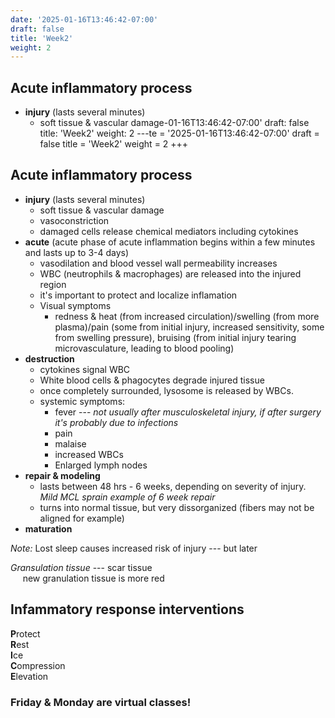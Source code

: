 ```yaml
---
date: '2025-01-16T13:46:42-07:00'
draft: false
title: 'Week2'
weight: 2
---
```


## Acute inflammatory process

- **injury** (lasts several minutes)
    - soft tissue & vascular damage-01-16T13:46:42-07:00'
draft: false
title: 'Week2'
weight: 2
---te = '2025-01-16T13:46:42-07:00'
draft = false
title = 'Week2'
weight = 2
+++

## Acute inflammatory process

- **injury** (lasts several minutes)
    - soft tissue & vascular damage
    - vasoconstriction
    - damaged cells release chemical mediators including cytokines
- **acute** (acute phase of acute inflammation begins within a few minutes and lasts up to 3-4 days)
    - vasodilation and blood vessel wall permeability increases
    - WBC (neutrophils & macrophages) are released into the injured region
    - it's important to protect and localize inflamation
    - Visual symptoms
        - redness & heat (from increased circulation)/swelling (from more plasma)/pain (some from initial injury, increased sensitivity, some from swelling pressure), bruising (from initial injury tearing microvasculature, leading to blood pooling)
- **destruction**
    - cytokines signal WBC
    - White blood cells & phagocytes degrade injured tissue
    - once completely surrounded, lysosome is released by WBCs.
    - systemic symptoms:
        - fever --- *not usually after musculoskeletal injury, if after surgery it's probably due to infections*
        - pain
        - malaise
        - increased WBCs
        - Enlarged lymph nodes
- **repair & modeling**
    - lasts between 48 hrs - 6 weeks, depending on severity of injury. *Mild MCL sprain example of 6 week repair*
    - turns into normal tissue, but very dissorganized (fibers may not be aligned for example)
- **maturation**

*Note:* Lost sleep causes increased risk of injury --- but later

*Gransulation tissue* --- scar tissue  
&nbsp;&nbsp;&nbsp;&nbsp; new granulation tissue is more red

## Infammatory response interventions

**P**rotect  
**R**est  
**I**ce  
**C**ompression  
**E**levation  

### Friday & Monday are virtual classes!
